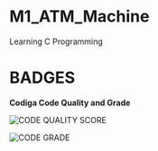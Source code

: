 <h1>M1_ATM_Machine
  </h1>
  Learning C Programming
  
  
  
  
  <h1>BADGES</h1>
  <b>Codiga Code Quality and Grade</b>
  
  
  ![CODE QUALITY SCORE](https://api.codiga.io/project/31156/score/svg)
  
  ![CODE GRADE](https://api.codiga.io/project/31156/status/svg)
 

